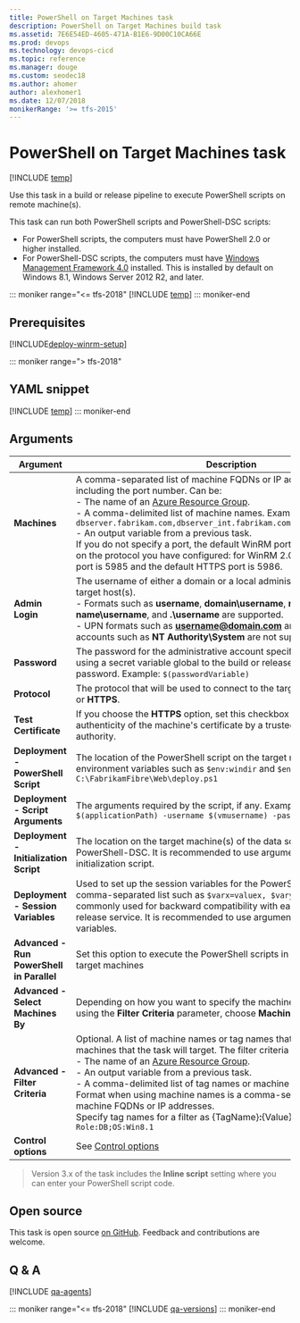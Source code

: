 ```yaml
---
title: PowerShell on Target Machines task
description: PowerShell on Target Machines build task
ms.assetid: 7E6E54ED-4605-471A-B1E6-9D00C10CA66E
ms.prod: devops
ms.technology: devops-cicd
ms.topic: reference
ms.manager: douge
ms.custom: seodec18
ms.author: ahomer
author: alexhomer1
ms.date: 12/07/2018
monikerRange: '>= tfs-2015'
---
```


# PowerShell on Target Machines task

[!INCLUDE [temp](../../_shared/version-tfs-2015-rtm.md)]

Use this task in a build or release pipeline to execute PowerShell scripts on remote machine(s).

This task can run both PowerShell scripts and PowerShell-DSC scripts:

* For PowerShell scripts, the computers must have PowerShell 2.0 or higher installed.
* For PowerShell-DSC scripts, the computers must have 
  [Windows Management Framework 4.0](https://www.microsoft.com/download/details.aspx?id=40855&40ddd5bd-f9e7-49a6-3526-f86656931a02=True)
  installed. This is installed by default on Windows 8.1, Windows Server 2012 R2, and later.

::: moniker range="<= tfs-2018"
[!INCLUDE [temp](../../_shared/concept-rename-note.md)]
::: moniker-end

## Prerequisites

[!INCLUDE[deploy-winrm-setup](../_shared/deploy-winrm-setup.md)]

::: moniker range="> tfs-2018"
## YAML snippet
[!INCLUDE [temp](../_shared/yaml/PowerShellOnTargetMachinesV3.md)]
::: moniker-end

## Arguments

| Argument | Description |
| -------- | ----------- |
| **Machines** | A comma-separated list of machine FQDNs or IP addresses, optionally including the port number. Can be:<br />- The name of an <a href="https://azure.microsoft.com/documentation/articles/resource-group-overview/">Azure Resource Group</a>.<br />- A comma-delimited list of machine names. Example: `dbserver.fabrikam.com,dbserver_int.fabrikam.com:5986,192.168.34:5986`<br />- An output variable from a previous task.<br />If you do not specify a port, the default WinRM port is used. This depends on the protocol you have configured: for WinRM 2.0, the default HTTP port is 5985 and the default HTTPS port is 5986. |
| **Admin Login** | The username of either a domain or a local administrative account on the target host(s).<br />- Formats such as **username**, **domain\username**, **machine-name\username**, and **.\username** are supported.<br />- UPN formats such as **username@domain.com** and built-in system accounts such as **NT Authority\System** are not supported. |
| **Password** | The password for the administrative account specified above. Consider using a secret variable global to the build or release pipeline to  hide the password. Example: `$(passwordVariable)` |
| **Protocol** | The protocol that will be used to connect to the target host, either **HTTP** or **HTTPS**. |
| **Test Certificate** | If you choose the **HTTPS** option, set this checkbox to skip validating the authenticity of the machine's certificate by a trusted certification authority. |
| **Deployment - PowerShell Script** | The location of the PowerShell script on the target machine. Can include environment variables such as `$env:windir` and `$env:systemroot` Example: `C:\FabrikamFibre\Web\deploy.ps1` |
| **Deployment - Script Arguments** | The arguments required by the script, if any. Example: `-applicationPath $(applicationPath) -username $(vmusername) -password $(vmpassword)` |
| **Deployment - Initialization Script** | The location on the target machine(s) of the data script used by PowerShell-DSC. It is recommended to use arguments instead of an initialization script. |
| **Deployment - Session Variables** | Used to set up the session variables for the PowerShell scripts. A comma-separated list such as `$varx=valuex, $vary=valuey` Most commonly used for backward compatibility with earlier versions of the release service. It is recommended to use arguments instead of session variables. |
| **Advanced - Run PowerShell in Parallel** | Set this option to execute the PowerShell scripts in parallel on all the target machines |
| **Advanced - Select Machines By** | Depending on how you want to specify the machines in the group when using the **Filter Criteria** parameter, choose **Machine Names** or **Tags**. |
| **Advanced - Filter Criteria** | Optional. A list of machine names or tag names that identifies the machines that the task will target. The filter criteria can be:<br />- The name of an <a href="https://azure.microsoft.com/documentation/articles/resource-group-overview/">Azure Resource Group</a>.<br />- An output variable from a previous task.<br />- A comma-delimited list of tag names or machine names.<br />Format when using machine names is a comma-separated list of the machine FQDNs or IP addresses.<br />Specify tag names for a filter as {TagName}<strong>:</strong>{Value} Example: `Role:DB;OS:Win8.1` |
| **Control options** | See [Control options](../../process/tasks.md#controloptions) |

> Version 3.x of the task includes the **Inline script** setting where you can enter your PowerShell script code.

## Open source

This task is open source [on GitHub](https://github.com/Microsoft/azure-pipelines-tasks). Feedback and contributions are welcome.

## Q & A
<!-- BEGINSECTION class="md-qanda" -->

[!INCLUDE [qa-agents](../../_shared/qa-agents.md)]

::: moniker range="<= tfs-2018"
[!INCLUDE [qa-versions](../../_shared/qa-versions.md)]
::: moniker-end

<!-- ENDSECTION -->
